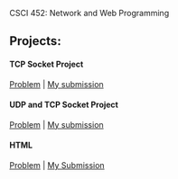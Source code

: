 CSCI 452: Network and Web Programming

## Projects:

#### TCP Socket Project
[Problem](classfiles/spring2017/nwp/tcp.pdf) | [My submission](https://github.com/sammanthp007/socket-programming-modified-echo)

#### UDP and TCP Socket Project
[Problem](classfiles/spring2017/nwp/udp.pdf) | [My submission](https://github.com/sammanthp007/UDP-Socket-in-C)

#### HTML
[Problem](classfiles/spring2017/nwp/html.pdf) | [My Submission](https://github.com/sammanthp007/Grandmas-Lemon-Meringue-Pie-Website)

